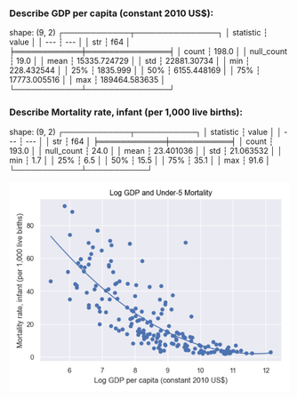 ### Describe GDP per capita (constant 2010 US$):
shape: (9, 2)
┌────────────┬───────────────┐
│ statistic  ┆ value         │
│ ---        ┆ ---           │
│ str        ┆ f64           │
╞════════════╪═══════════════╡
│ count      ┆ 198.0         │
│ null_count ┆ 19.0          │
│ mean       ┆ 15335.724729  │
│ std        ┆ 22881.30734   │
│ min        ┆ 228.432544    │
│ 25%        ┆ 1835.999      │
│ 50%        ┆ 6155.448169   │
│ 75%        ┆ 17773.005516  │
│ max        ┆ 189464.583635 │
└────────────┴───────────────┘

### Describe Mortality rate, infant (per 1,000 live births):
shape: (9, 2)
┌────────────┬───────────┐
│ statistic  ┆ value     │
│ ---        ┆ ---       │
│ str        ┆ f64       │
╞════════════╪═══════════╡
│ count      ┆ 193.0     │
│ null_count ┆ 24.0      │
│ mean       ┆ 23.401036 │
│ std        ┆ 21.063532 │
│ min        ┆ 1.7       │
│ 25%        ┆ 6.5       │
│ 50%        ┆ 15.5      │
│ 75%        ┆ 35.1      │
│ max        ┆ 91.6      │
└────────────┴───────────┘

![scatter_plot](images/plot.png)
